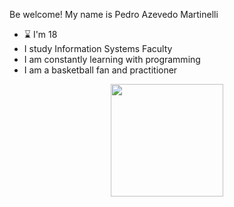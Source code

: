 Be welcome! My name is Pedro Azevedo Martinelli

- ⌛ I'm 18
- I study Information Systems Faculty
- I am constantly learning with programming
- I am a basketball fan and practitioner

<div align="center">
  <a href="https://github.com/MartinelliPedro">
  <img height="180em" src="https://github-readme-stats.vercel.app/api?username=MartinelliPedro&show_icons=true&theme=black&include_all_commits=true&count_private=true"/>
  <img height="180em" src="https://github-readme-stats.vercel.app/api/top-langs/?username=MartinelliPedro&layout=compact&langs_count=7&theme=dark/>
</div>
